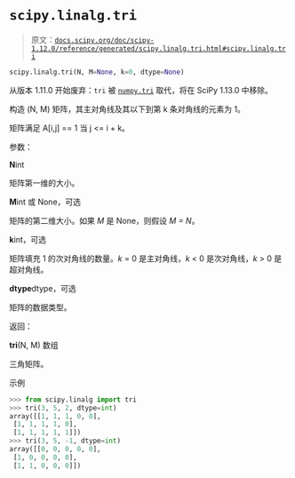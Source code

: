 # `scipy.linalg.tri`

> 原文：[`docs.scipy.org/doc/scipy-1.12.0/reference/generated/scipy.linalg.tri.html#scipy.linalg.tri`](https://docs.scipy.org/doc/scipy-1.12.0/reference/generated/scipy.linalg.tri.html#scipy.linalg.tri)

```py
scipy.linalg.tri(N, M=None, k=0, dtype=None)
```

从版本 1.11.0 开始废弃：`tri` 被 [`numpy.tri`](https://numpy.org/devdocs/reference/generated/numpy.tri.html#numpy.tri "(in NumPy v2.0.dev0)") 取代，将在 SciPy 1.13.0 中移除。

构造 (N, M) 矩阵，其主对角线及其以下到第 k 条对角线的元素为 1。

矩阵满足 A[i,j] == 1 当 j <= i + k。

参数：

**N**int

矩阵第一维的大小。

**M**int 或 None，可选

矩阵的第二维大小。如果 *M* 是 None，则假设 *M = N*。

**k**int，可选

矩阵填充 1 的次对角线的数量。*k* = 0 是主对角线，*k* < 0 是次对角线，*k* > 0 是超对角线。

**dtype**dtype，可选

矩阵的数据类型。

返回：

**tri**(N, M) 数组

三角矩阵。

示例

```py
>>> from scipy.linalg import tri
>>> tri(3, 5, 2, dtype=int)
array([[1, 1, 1, 0, 0],
 [1, 1, 1, 1, 0],
 [1, 1, 1, 1, 1]])
>>> tri(3, 5, -1, dtype=int)
array([[0, 0, 0, 0, 0],
 [1, 0, 0, 0, 0],
 [1, 1, 0, 0, 0]]) 
```
